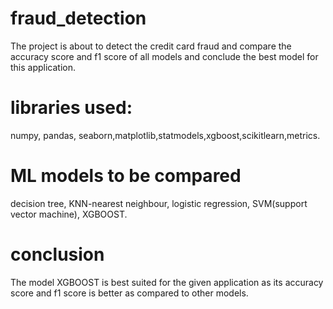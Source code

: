 # fraud_detection
The project is about to detect the credit card fraud and compare the accuracy score and f1 score of all models and conclude the best model for this application.
# libraries used:
numpy, pandas, seaborn,matplotlib,statmodels,xgboost,scikitlearn,metrics.
# ML models to be compared 
decision tree,
KNN-nearest neighbour,
logistic regression,
SVM(support vector machine),
XGBOOST.
# conclusion
The model XGBOOST is best suited for the given application as its accuracy score and f1 score is better as compared to other models.
